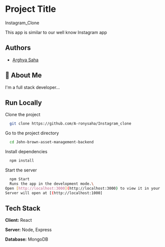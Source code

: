 # Project Title

Instagram_Clone

This app is similar to our well know Instagram app

## Authors

- [Arghya Saha](https://github.com/A-ronysaha)


## 🚀 About Me

I'm a full stack developer...

## Run Locally

Clone the project

```bash
  git clone https://github.com/A-ronysaha/Instagram_clone
```

Go to the project directory

```bash
  cd John-brown-asset-management-backend
```

Install dependencies

```bash
  npm install
```

Start the server

```bash
  npm Start
  Runs the app in the development mode.\
Open [http://localhost:3000](http://localhost:3000) to view it in your browser.
Server will open at [(http://localhost:1000]
```

## Tech Stack

**Client:** React

**Server:** Node, Express

**Database:** MongoDB




